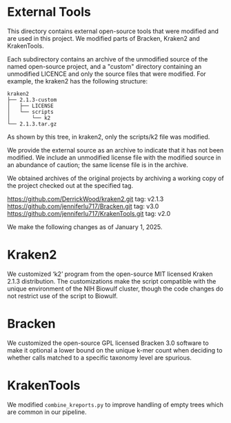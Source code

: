 # External Tools

This directory contains external open-source tools that were modified
and are used in this project.  We modified parts of Bracken, Kraken2
and KrakenTools.

Each subdirectory contains an archive of the unmodified source of the
named open-source project, and a "custom" directory containing an
unmodified LICENCE and only the source files that were modified.  For
example, the kraken2 has the following structure:

    kraken2
    ├── 2.1.3-custom
    │   ├── LICENSE
    │   └── scripts
    │       └── k2
    └── 2.1.3.tar.gz

As shown by this tree, in kraken2, only the scripts/k2 file was 
modified.

We provide the external source as an archive to indicate that it has
not been modified.  We include an unmodified license file with the
modified source in an abundance of caution; the same license file is
in the archive.

We obtained archives of the original projects by archiving a working
copy of the project checked out at the specified tag.

https://github.com/DerrickWood/kraken2.git        tag: v2.1.3
https://github.com/jenniferlu717/Bracken.git      tag: v3.0
https://github.com/jenniferlu717/KrakenTools.git  tag: v2.0

We make the following changes as of January 1, 2025.

Kraken2
=======
We customized ‘k2’ program from the open-source MIT licensed Kraken
2.1.3 distribution.  The customizations make the script compatible
with the unique environment of the NIH Biowulf cluster, though the
code changes do not restrict use of the script to Biowulf.

Bracken
=======
We customized the open-source GPL licensed Bracken 3.0 software to
make it optional a lower bound on the unique k-mer count when deciding
to whether calls matched to a specific taxonomy level are spurious.

KrakenTools
===========
We modified `combine_kreports.py` to improve handling of empty trees
which are common in our pipeline.
